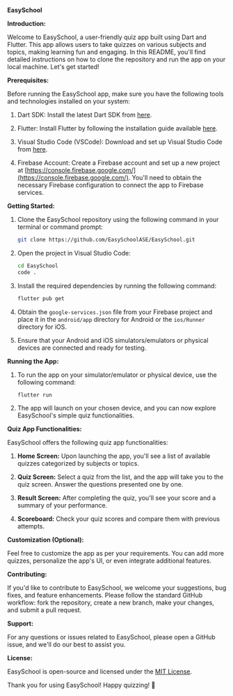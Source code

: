 **EasySchool**

**Introduction:**

Welcome to EasySchool, a user-friendly quiz app built using Dart and Flutter. This app allows users to take quizzes on various subjects and topics, making learning fun and engaging. In this README, you'll find detailed instructions on how to clone the repository and run the app on your local machine. Let's get started!

**Prerequisites:**

Before running the EasySchool app, make sure you have the following tools and technologies installed on your system:

1. Dart SDK: Install the latest Dart SDK from [here](https://dart.dev/get-dart).

2. Flutter: Install Flutter by following the installation guide available [here](https://flutter.dev/docs/get-started/install).

3. Visual Studio Code (VSCode): Download and set up Visual Studio Code from [here](https://code.visualstudio.com/download).

4. Firebase Account: Create a Firebase account and set up a new project at [https://console.firebase.google.com/](https://console.firebase.google.com/). You'll need to obtain the necessary Firebase configuration to connect the app to Firebase services.

**Getting Started:**

1. Clone the EasySchool repository using the following command in your terminal or command prompt:

   ```bash
   git clone https://github.com/EasySchoolASE/EasySchool.git
   ```

2. Open the project in Visual Studio Code:

   ```bash
   cd EasySchool
   code .
   ```

3. Install the required dependencies by running the following command:

   ```bash
   flutter pub get
   ```

4. Obtain the `google-services.json` file from your Firebase project and place it in the `android/app` directory for Android or the `ios/Runner` directory for iOS.

5. Ensure that your Android and iOS simulators/emulators or physical devices are connected and ready for testing.

**Running the App:**

1. To run the app on your simulator/emulator or physical device, use the following command:

   ```bash
   flutter run
   ```

2. The app will launch on your chosen device, and you can now explore EasySchool's simple quiz functionalities.

**Quiz App Functionalities:**

EasySchool offers the following quiz app functionalities:

1. **Home Screen:** Upon launching the app, you'll see a list of available quizzes categorized by subjects or topics.

2. **Quiz Screen:** Select a quiz from the list, and the app will take you to the quiz screen. Answer the questions presented one by one.

3. **Result Screen:** After completing the quiz, you'll see your score and a summary of your performance.

4. **Scoreboard:** Check your quiz scores and compare them with previous attempts.

**Customization (Optional):**

Feel free to customize the app as per your requirements. You can add more quizzes, personalize the app's UI, or even integrate additional features.

**Contributing:**

If you'd like to contribute to EasySchool, we welcome your suggestions, bug fixes, and feature enhancements. Please follow the standard GitHub workflow: fork the repository, create a new branch, make your changes, and submit a pull request.

**Support:**

For any questions or issues related to EasySchool, please open a GitHub issue, and we'll do our best to assist you.

**License:**

EasySchool is open-source and licensed under the [MIT License](LICENSE).

Thank you for using EasySchool! Happy quizzing! 🎉
